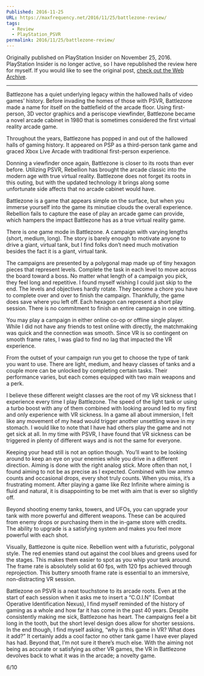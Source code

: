 ```yaml
---
Published: 2016-11-25
URL: https://maxfrequency.net/2016/11/25/battlezone-review/
tags:
  - Review
  - PlayStation_PSVR
permalink: 2016/11/25/battlezone-review/
---
```

Originally published on PlayStation Insider on November 25, 2016. PlayStation Insider is no longer active, so I have republished the review here for myself. If you would like to see the original post, [check out the Web Archive](http://web.archive.org/web/20161214031736/http://playstationinsider.com/2016/11/battlezone-review-psvr/).

---

Battlezone has a quiet underlying legacy within the hallowed halls of video games’ history. Before invading the homes of those with PSVR, Battlezone made a name for itself on the battlefield of the arcade floor. Using first-person, 3D vector graphics and a periscope viewfinder, Battlezone became a novel arcade cabinet in 1980 that is sometimes considered the first virtual reality arcade game.

Throughout the years, Battlezone has popped in and out of the hallowed halls of gaming history. It appeared on PSP as a third-person tank game and graced Xbox Live Arcade with traditional first-person experience.

Donning a viewfinder once again, Battlezone is closer to its roots than ever before. Utilizing PSVR, Rebellion has brought the arcade classic into the modern age with true virtual reality. Battlezone does not forget its roots in this outing, but with the updated technology it brings along some unfortunate side affects that no arcade cabinet would have.

Battlezone is a game that appears simple on the surface, but when you immerse yourself into the game its minutiae clouds the overall experience. Rebellion fails to capture the ease of play an arcade game can provide, which hampers the impact Battlezone has as a true virtual reality game.

There is one game mode in Battlezone. A campaign with varying lengths (short, medium, long). The story is barely enough to motivate anyone to drive a giant, virtual tank, but I find folks don’t need much motivation besides the fact it is a giant, virtual tank.

The campaigns are presented by a polygonal map made up of tiny hexagon pieces that  represent levels. Complete the task in each level to move across the board toward a boss. No matter what length of a campaign you pick, they feel long and repetitive. I found myself wishing I could just skip to the end. The levels and objectives hardly rotate. They become a chore you have to complete over and over to finish the campaign. Thankfully, the game does save where you left off. Each hexagon can represent a short play session. There is no commitment to finish an entire campaign in one sitting.

You may play a campaign in either online co-op or offline single player. While I did not have any friends to test online with directly, the matchmaking was quick and the connection was smooth. Since VR is so contingent on smooth frame rates, I was glad to find no lag that impacted the VR experience.

From the outset of your campaign run you get to choose the type of tank you want to use. There are light, medium, and heavy classes of tanks and a couple more can be unlocked by completing certain tasks. Their performance varies, but each comes equipped with two main weapons and a perk.

I believe these different weight classes are the root of my VR sickness that I experience every time I play Battlezone. The speed of the light tank or using a turbo boost with any of them combined with looking around led to my first and only experience with VR sickness. In a game all about immersion, I felt like any movement of my head would trigger another unsettling wave in my stomach. I would like to note that I have had others play the game and not get sick at all. In my time with PSVR, I have found that VR sickness can be triggered in plenty of different ways and is not the same for everyone.

Keeping your head still is not an option though. You’ll want to be looking around to keep an eye on your enemies while you drive in a different direction. Aiming is done with the right analog stick. More often than not, I found aiming to not be as precise as I expected. Combined with low ammo counts and occasional drops, every shot truly counts. When you miss, it’s a frustrating moment. After playing a game like Rez Infinite where aiming is fluid and natural, it is disappointing to be met with aim that is ever so slightly off.

Beyond shooting enemy tanks, towers, and UFOs, you can upgrade your tank with more powerful and different weapons. These can be acquired from enemy drops or purchasing them in the in-game store with credits. The ability to upgrade is a satisfying system and makes you feel more powerful with each shot.

Visually, Battlezone is quite nice. Rebellion went with a futuristic, polygonal style. The red enemies stand out against the cool blues and greens used for the stages. This makes them easier to spot as you whip your tank around. The frame rate is absolutely solid at 60 fps, with 120 fps achieved through reprojection. This buttery smooth frame rate is essential to an immersive, non-distracting VR session.

Battlezone on PSVR is a neat touchstone to its arcade roots. Even at the start of each session when it asks me to insert a “C.O.I.N” (Combat Operative Identification Nexus), I find myself reminded of the history of gaming as a whole and how far it has come in the past 40 years. Despite consistently making me sick, Battlezone has heart. The campaigns feel a bit long in the tooth, but the short level design does allow for shorter sessions. In the end though, I find myself asking, “why is this game in VR? What does it add?” It certainly adds a cool factor no other tank game I have ever played has had. Beyond that, I’m not sure it there’s much else. With the aiming not being as accurate or satisfying as other VR games, the VR in Battlezone devolves back to what it was in the arcade; a novelty game.

6/10